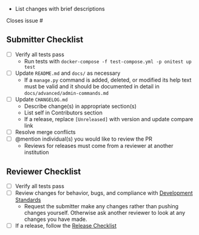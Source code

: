 - List changes with brief descriptions

Closes issue #

## Submitter Checklist

- [ ] Verify all tests pass
  - Run tests with `docker-compose -f test-compose.yml -p onitest up test`
- [ ] Update `README.md` and `docs/` as necessary
  - If a `manage.py` command is added, deleted, or modified its help text must
    be valid and it should be documented in detail in
    `docs/advanced/admin-commands.md`
- [ ] Update `CHANGELOG.md`
  - Describe change(s) in appropriate section(s)
  - List self in Contributors section
  - If a release, replace `[Unreleased]` with version and update compare link
- [ ] Resolve merge conflicts
- [ ] @mention individual(s) you would like to review the PR
  - Reviews for releases must come from a reviewer at another institution

## Reviewer Checklist

- [ ] Verify all tests pass
- [ ] Review changes for behavior, bugs, and compliance with [Development
  Standards](/CONTRIBUTING.md#development-standards)
  - Request the submitter make any changes rather than pushing changes yourself.
    Otherwise ask another reviewer to look at any changes you have made.
- [ ] If a release, follow the [Release Checklist](/CONTRIBUTING.md#release-checklist)
<!-- Markdown renders in unwanted carriage return if this text is continued on
     the next line, so breaking character margin intentionally here -->
